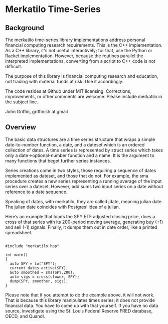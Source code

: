 
# Merkatilo Time-Series

## Background

The merkatilo time-series library implementations address personal
financial computing research requirements.  This is the C++
implementation.  As a C++ library, it's not useful interactively; for
that, use the Python or Racket implementation.  However, because the
routines parallel the interpreted implementations, converting from a
script to C++ code is not difficult.

The purpose of this library is financial computing research and education, 
not trading with material funds at risk. Use it accordingly.

The code resides at Github under MIT licensing.  Corrections,
improvements, or other comments are welcome. Please include merkatilo
in the subject line.

John Griffin, griffinish at gmail

## Overview

The basic data structures are a time series structure that wraps a
simple date-to-number function, a date, and a dateset which is an
ordered collection of dates. A time series is represented by struct
series which takes only a date->optional-number function and a
name. It is the argument to many functions that beget further series
instances.

Series creations come in two styles, those requiring a sequence of
dates implemented as dateset, and those that do not. For example, the
sma procedure creates a new series representing a running average of
the input series over a dateset. However, add sums two input series on
a date without reference to a date sequence.

Speaking of dates, with merkatilo, they are called jdate, meaning
julian date. The julian date coincides with Postgres’ idea of a
julian.

Here’s an example that loads the SPY ETF adjusted closing price, does
a cross of that series with its 200-period moving average, generating
buy (+1) and sell (-1) signals. Finally, it dumps them out in date
order, like a printed spreadsheet.

```

#include "merkatilo.hpp"

int main()
{
  auto SPY = lo("SPY");
  current_dates active(SPY);
  auto smoothed = sma(SPY,200);
  auto sigs = cross(slower, SPY);
  dump(SPY, smoother, sigs);
}

```

Please note that if you attempt to do the example above, it will not
work. That is because this library manipulates times series; it does
not provide financial data. You have to come up with that yourself. If
you have no data source, investigate using the St. Louis Federal
Reserve FRED database, OECD, and Quandl.








